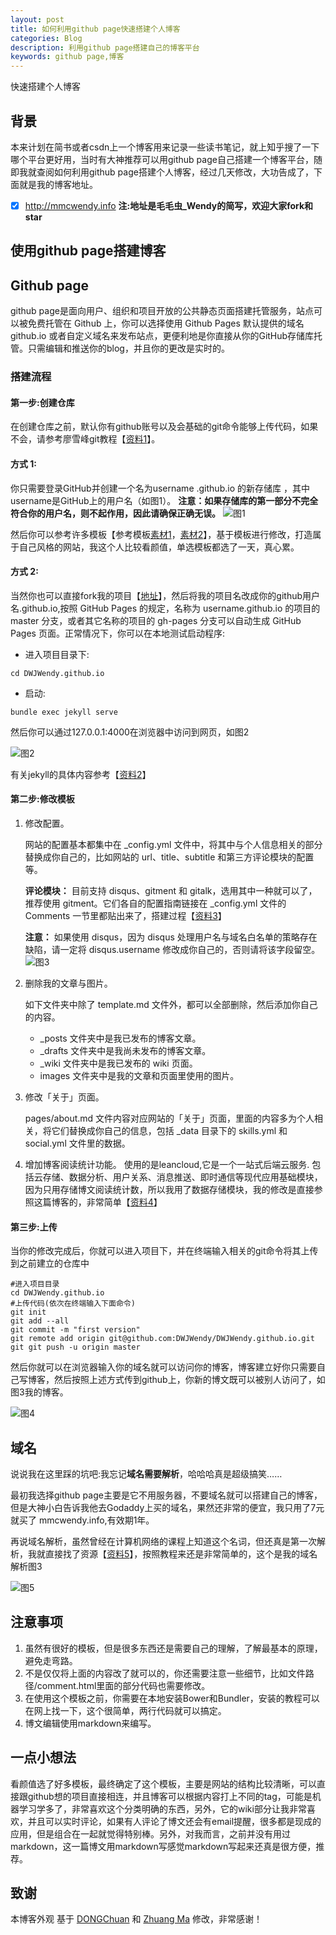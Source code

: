 ```yaml
---
layout: post
title: 如何利用github page快速搭建个人博客
categories: Blog
description: 利用github page搭建自己的博客平台
keywords: github page,博客
---
```

快速搭建个人博客

## 背景
本来计划在简书或者csdn上一个博客用来记录一些读书笔记，就上知乎搜了一下哪个平台更好用，当时有大神推荐可以用github page自己搭建一个博客平台，随即我就查阅如何利用github page搭建个人博客，经过几天修改，大功告成了，下面就是我的博客地址。
- [x] http://mmcwendy.info 
**注:地址是毛毛虫_Wendy的简写，欢迎大家fork和star**

## 使用github page搭建博客
## Github page
github page是面向用户、组织和项目开放的公共静态页面搭建托管服务，站点可以被免费托管在 Github 上，你可以选择使用 Github Pages 默认提供的域名 github.io 或者自定义域名来发布站点，更便利地是你直接从你的GitHub存储库托管。只需编辑和推送你的blog，并且你的更改是实时的。
### 搭建流程
#### 第一步:创建仓库
在创建仓库之前，默认你有github账号以及会基础的git命令能够上传代码，如果不会，请参考廖雪峰git教程【[资料1](https://www.liaoxuefeng.com/wiki/0013739516305929606dd18361248578c67b8067c8c017b000)】。
#### 方式 1:
你只需要登录GitHub并创建一个名为username .github.io 的新存储库 ，其中username是GitHub上的用户名（如图1）。
**注意：如果存储库的第一部分不完全符合你的用户名，则不起作用，因此请确保正确无误。**
![图1](/images/blog/2018-01-28-1.png)

然后你可以参考许多模板【参考模板[素材1](http://jekyllthemes.org)，[素材2](https://hexo.io/themes/)】，基于模板进行修改，打造属于自己风格的网站，我这个人比较看颜值，单选模板都选了一天，真心累。

#### 方式 2:
当然你也可以直接fork我的项目【[地址](https://github.com/DWJWendy/DWJWendy.github.io)】，然后将我的项目名改成你的github用户名.github.io,按照 GitHub Pages 的规定，名称为 username.github.io 的项目的 master 分支，或者其它名称的项目的 gh-pages 分支可以自动生成 GitHub Pages 页面。正常情况下，你可以在本地测试启动程序:

- 进入项目目录下:

```
cd DWJWendy.github.io
```
- 启动:

```
bundle exec jekyll serve
```

然后你可以通过127.0.0.1:4000在浏览器中访问到网页，如图2


![图2](/images/blog/2018-01-28-2.png)

有关jekyll的具体内容参考【[资料2](http://jekyllcn.com/)】


#### 第二步:修改模板

1. 修改配置。

   网站的配置基本都集中在 \_config.yml 文件中，将其中与个人信息相关的部分替换成你自己的，比如网站的 url、title、subtitle 和第三方评论模块的配置等。

   **评论模块：** 目前支持 disqus、gitment 和 gitalk，选用其中一种就可以了，推荐使用 gitment。它们各自的配置指南链接在 \_config.yml 文件的 Comments 一节里都贴出来了，搭建过程【[资料3](https://imsun.net/posts/gitment-introduction/)】

   **注意：** 如果使用 disqus，因为 disqus 处理用户名与域名白名单的策略存在缺陷，请一定将 disqus.username 修改成你自己的，否则请将该字段留空。
![图3](/images/blog/2018-01-28-5.png)
  
2. 删除我的文章与图片。

   如下文件夹中除了 template.md 文件外，都可以全部删除，然后添加你自己的内容。

   * \_posts 文件夹中是我已发布的博客文章。
   * \_drafts 文件夹中是我尚未发布的博客文章。
   * \_wiki 文件夹中是我已发布的 wiki 页面。
   * images 文件夹中是我的文章和页面里使用的图片。

3. 修改「关于」页面。

   pages/about.md 文件内容对应网站的「关于」页面，里面的内容多为个人相关，将它们替换成你自己的信息，包括 \_data 目录下的 skills.yml 和 social.yml 文件里的数据。

4. 增加博客阅读统计功能。
   使用的是leancloud,它是一个一站式后端云服务. 包括云存储、数据分析、用户关系、消息推送、即时通信等现代应用基础模块，因为只用存储博文阅读统计数，所以我用了数据存储模块，我的修改是直接参照这篇博客的，非常简单【[资料4](http://blog.csdn.net/u013553529/article/details/63357382)】


#### 第三步:上传
当你的修改完成后，你就可以进入项目下，并在终端输入相关的git命令将其上传到之前建立的仓库中

```
#进入项目目录
cd DWJWendy.github.io
#上传代码(依次在终端输入下面命令)
git init
git add --all
git commit -m "first version"
git remote add origin git@github.com:DWJWendy/DWJWendy.github.io.git
git git push -u origin master

```
然后你就可以在浏览器输入你的域名就可以访问你的博客，博客建立好你只需要自己写博客，然后按照上述方式传到github上，你新的博文既可以被别人访问了，如图3我的博客。

![图4](/images/blog/2018-01-28-4.png)

## 域名
说说我在这里踩的坑吧:我忘记**域名需要解析**，哈哈哈真是超级搞笑……

最初我选择github page主要是它不用服务器，不要域名就可以搭建自己的博客，但是大神小白告诉我他去Godaddy上买的域名，果然还非常的便宜，我只用了7元就买了 mmcwendy.info,有效期1年。

再说域名解析，虽然曾经在计算机网络的课程上知道这个名词，但还真是第一次解析，我就直接找了资源【[资料5](https://www.zhihu.com/question/31377141)】，按照教程来还是非常简单的，这个是我的域名解析图3

![图5](/images/blog/2018-01-28-3.png)

## 注意事项


1. 虽然有很好的模板，但是很多东西还是需要自己的理解，了解最基本的原理，避免走弯路。
2. 不是仅仅将上面的内容改了就可以的，你还需要注意一些细节，比如文件路径/comment.html里面的部分代码也需要修改。
3. 在使用这个模板之前，你需要在本地安装Bower和Bundler，安装的教程可以在网上找一下，这个很简单，两行代码就可以搞定。
4. 博文编辑使用markdown来编写。
## 一点小想法

看颜值选了好多模板，最终确定了这个模板，主要是网站的结构比较清晰，可以直接跟github想的项目直接相连，并且博客可以根据内容打上不同的tag，可能是机器学习学多了，非常喜欢这个分类明确的东西，另外，它的wiki部分让我非常喜欢，并且可以实时评论，如果有人评论了博文还会有email提醒，很多都是现成的应用，但是组合在一起就觉得特别棒。另外，对我而言，之前并没有用过markdown，这一篇博文用markdown写感觉markdown写起来还真是很方便，推荐。

## 致谢

本博客外观
基于 [DONGChuan](http://dongchuan.github.io) 
和 [Zhuang Ma](http://mazhuang.org/)
修改，非常感谢！
